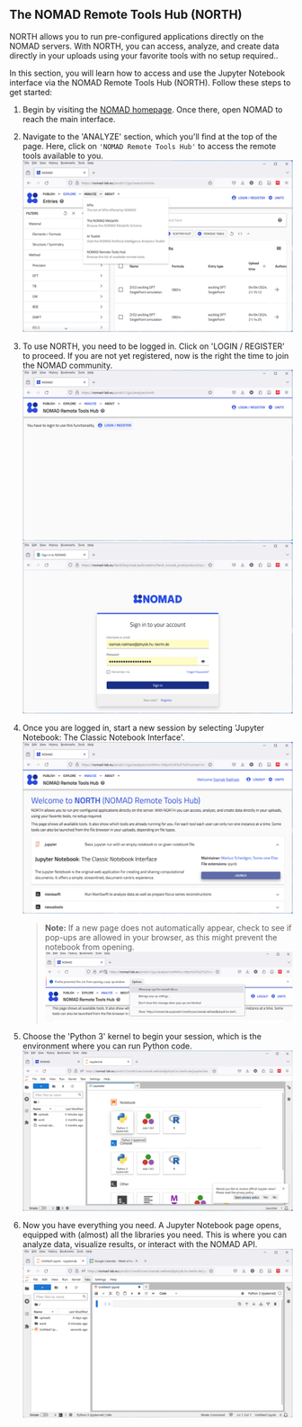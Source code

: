## The NOMAD Remote Tools Hub (NORTH)

NORTH allows you to run pre-configured applications directly on the NOMAD servers. With NORTH, you can access, analyze, and create data directly in your uploads using your favorite tools with no setup required..

In this section, you will learn how to access and use the Jupyter Notebook interface via the NOMAD Remote Tools Hub (NORTH). Follow these steps to get started:

1.  Begin by visiting the [NOMAD homepage](https://nomad-lab.eu/nomad-lab/). Once there, open NOMAD to reach the main interface.


2.  Navigate to the 'ANALYZE' section, which you'll find at the top of the page. Here, click on `'NOMAD Remote Tools Hub'` to access the remote tools available to you.
![ANALYZE Section](../images/1.png)

3.  To use NORTH, you need to be logged in. Click on 'LOGIN / REGISTER' to proceed. If you are not yet registered, now is the right the time to join the NOMAD community.
![Login Page](../images/2.png) ![Register Page](../images/3.png)

4.  Once you are logged in, start a new session by selecting 'Jupyter Notebook: The Classic Notebook Interface'.
![Jupyter Notebook Interface](../images/4.png)



    > **Note:** If a new page does not automatically appear, check to see if pop-ups are allowed in your browser, as this might prevent the notebook from opening.
    ![Pop-up Allowance](../images/5.png)


5.  Choose the 'Python 3' kernel to begin your session, which is the environment where you can run Python code.
![Python 3 Kernel](../images/6.png)

6.  Now you have everything you need. A Jupyter Notebook page opens, equipped with (almost) all the libraries you need. This is where you can analyze data, visualize results, or interact with the NOMAD API.
![Jupyter Notebook Page](../images/7.png)

